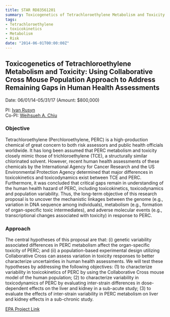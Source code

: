 ```yaml
---
title: STAR RD83561201
summary: Toxicogenetics of Tetrachloroethylene Metabolism and Toxicity - Using Collaborative Cross Mouse Population Approach to Address Remaining Gaps in Human Health Assessments
tags:
- Tetrachloroethylene
- toxicokinetics
- Metabolism
- Risk
date: "2014-06-01T00:00:00Z"
---
```


## Toxicogenetics of Tetrachloroethylene Metabolism and Toxicity: Using Collaborative Cross Mouse Population Approach to Address Remaining Gaps in Human Health Assessments
Date: 06/01/14-05/31/17 (Amount: $800,000)

PI: [Ivan Rusyn](https://nanhung.rbind.io/authors/ivan-rusyn/)  
Co-PI: [Weihsueh A. Chiu](https://nanhung.rbind.io/authors/weihsueh-a.-chiu/)  

### Objective

Tetrachloroethylene (Perchloroethylene, PERC) is a high-production chemical of great concern to both risk assessors and public health officials worldwide. It has long been assumed that PERC metabolism and toxicity closely mimic those of trichloroethylene (TCE), a structurally similar chlorinated solvent. However, recent human health assessments of these chemicals by the International Agency for Cancer Research and the US Environmental Protection Agency determined that major differences in toxicokinetics and toxicodynamics exist between TCE and PERC. Furthermore, it was concluded that critical gaps remain in understanding of the human health hazard of PERC, including toxicokinetics, toxicodynamics and population variability. Thus, the long-term objective of this research proposal is to uncover the mechanistic linkages between the genome (e.g., variation in DNA sequence among individuals), metabolism (e.g., formation of organ-specific toxic intermediates), and adverse molecular events (e.g., transcriptional changes associated with toxicity) in response to PERC.

### Approach

The central hypotheses of this proposal are that: (i) genetic variability associated differences in PERC metabolism affect the organ-specific toxicity of PERC; and (ii) a population-based experimental design utilizing Collaborative Cross can assess variation in toxicity responses to better characterize uncertainties in human health assessments. We will test these hypotheses by addressing the following objectives: (1) to characterize variability in toxicokinetics of PERC by using the Collaborative Cross mouse model of the human population; (2) to characterize variability in toxicodynamics of PERC by evaluating inter-strain differences in dose-dependent effects on the liver and kidney in a sub-acute study; (3) to evaluate the effects of inter-strain variability in PERC metabolism on liver and kidney effects in a sub-chronic study.

[EPA Project Link](https://cfpub.epa.gov/ncer_abstracts/index.cfm/fuseaction/display.abstractDetail/abstract/10251/report/0)